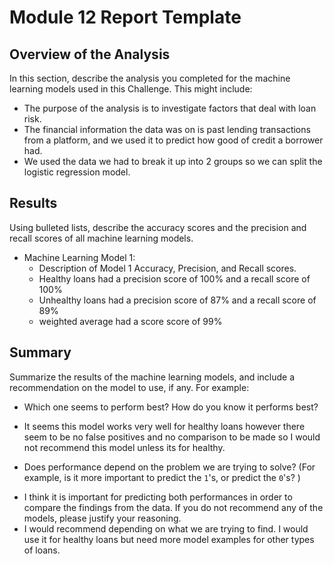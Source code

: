 # Module 12 Report Template

## Overview of the Analysis

In this section, describe the analysis you completed for the machine learning models used in this Challenge. This might include:

* The purpose of the analysis is to investigate factors that deal with loan risk.
* The financial information the data was on is past lending transactions from a platform, and we used it to predict how good of credit a borrower had.
* We used the data we had to break it up into 2 groups so we can split the logistic regression model.

## Results

Using bulleted lists, describe the accuracy scores and the precision and recall scores of all machine learning models.

* Machine Learning Model 1:
    * Description of Model 1 Accuracy, Precision, and Recall scores.
    * Healthy loans had a precision score of 100% and a recall score of 100%
    * Unhealthy loans had a precision score of 87% and a recall score of 89%
    * weighted average had a score score of 99% 

## Summary

Summarize the results of the machine learning models, and include a recommendation on the model to use, if any. For example:

* Which one seems to perform best? How do you know it performs best?
- It seems this model works very well for healthy loans however there seem to be no false positives and no comparison to be made so I would not recommend this model unless its for healthy.
* Does performance depend on the problem we are trying to solve? (For example, is it more important to predict the `1`'s, or predict the `0`'s? )
- I think it is important for predicting both performances in order to compare the findings from the data. 
If you do not recommend any of the models, please justify your reasoning.
- I would recommend depending on what we are trying to find. I would use it for healthy loans but need more model examples for other types of loans. 